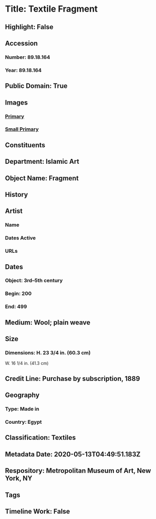 # Title: Textile Fragment
## Highlight: False
## Accession
### Number: 89.18.164
### Year: 89.18.164
## Public Domain: True
## Images
### [Primary](https://images.metmuseum.org/CRDImages/is/original/80507.jpg)
### [Small Primary](https://images.metmuseum.org/CRDImages/is/web-large/80507.jpg)
## Constituents
## Department: Islamic Art
## Object Name: Fragment
## History
## Artist
### Name
### Dates Active
### URLs
## Dates
### Object: 3rd–5th century
### Begin: 200
### End: 499
## Medium: Wool; plain weave
## Size
### Dimensions: H. 23 3/4 in. (60.3 cm)
W. 16 1/4 in. (41.3 cm)
## Credit Line: Purchase by subscription, 1889
## Geography
### Type: Made in
### Country: Egypt
## Classification: Textiles
## Metadata Date: 2020-05-13T04:49:51.183Z
## Respository: Metropolitan Museum of Art, New York, NY
## Tags
## Timeline Work: False
